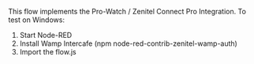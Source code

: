 This flow implements the Pro-Watch / Zenitel Connect Pro Integration.
To test on Windows:
1) Start Node-RED
2) Install Wamp Intercafe (npm node-red-contrib-zenitel-wamp-auth)
3) Import the flow.js
